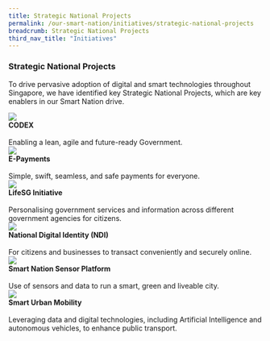 ```yaml
---
title: Strategic National Projects
permalink: /our-smart-nation/initiatives/strategic-national-projects
breadcrumb: Strategic National Projects
third_nav_title: "Initiatives"
---
```

### **Strategic National Projects**
To drive pervasive adoption of digital and smart technologies throughout Singapore, we have identified key Strategic National Projects, which are key enablers in our Smart Nation drive.
<br>
<div class="row">  
  <div class="column-c" > 
    <a href="/our-smart-nation/initiatives/strategic-national-projects/codex" target="_blank"><img src="/images/codex2.jpg"></a><br>
    <div class="header"><b>CODEX</b></div><br>
    <div class="para">Enabling a lean, agile and future-ready Government.</div>
  </div>
   <div class="column-c"> 
    <a href="/our-smart-nation/initiatives/strategic-national-projects/e-payments" target="_blank"><img src="/images/e-payments2.jpg"></a><br>
     <div class="header"><b>E-Payments</b></div><br>
    <div class="para">Simple, swift, seamless, and safe payments for everyone.</div>
  </div>
  <div class="column-c">  
    <a href="/our-smart-nation/initiatives/strategic-national-projects/lifesg-initiative" target="_blank"><img src="/images/lifesg-initiative2.jpg"></a><br>
    <div class="header"><b>LifeSG Initiative</b></div><br>
    <div class="para">Personalising government services and information across different government agencies for citizens.</div>
  </div>     
</div>
<div class="row">  
  <div class="column-c" > 
    <a href="/our-smart-nation/initiatives/strategic-national-projects/national-digital-identity" target="_blank"><img src="/images/national-digital-identity2.jpg"></a><br>
    <div class="header"><b>National Digital Identity (NDI)</b></div><br>
    <div class="para">For citizens and businesses to transact conveniently and securely online.</div>
  </div>
  <div class="column-c"> 
    <a href="https://www.smartnation.gov.sg/what-is-smart-nation/initiatives/Strategic-National-Projects/smart-nation-sensor-platform" target="_blank"><img src="/images/smart-nation-sensor-platform2.jpg"></a><br>       
    <div class="header"><b>Smart Nation Sensor Platform</b></div><br>
    <div class="para">Use of sensors and data to run a smart, green and liveable city.</div> 
  </div>  
  <div class="column-c">  
    <a href="https://www.smartnation.gov.sg/what-is-smart-nation/initiatives/Strategic-National-Projects/smart-urban-mobility" target="_blank"><img src="/images/smart-urban-mobility2.jpg"></a><br>
    <div class="header"><b>Smart Urban Mobility</b></div><br>
    <div class="para">Leveraging data and digital technologies, including Artificial Intelligence and autonomous vehicles, to enhance public transport.</div>    
  </div>     
</div>
